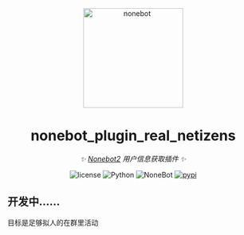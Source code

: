 <div align="center">

  <a href="https://nonebot.dev/">
    <img src="https://nonebot.dev/logo.png" width="200" height="200" alt="nonebot">
  </a>

# nonebot_plugin_real_netizens

_✨ [Nonebot2](https://github.com/nonebot/nonebot2) 用户信息获取插件 ✨_

<p align="center">
  <img src="https://img.shields.io/github/license/miaotouy/nonebot_plugin_real_netizens" alt="license">
  <img src="https://img.shields.io/badge/python-3.9+-blue.svg" alt="Python">
  <img src="https://img.shields.io/badge/nonebot-2.3.0+-red.svg" alt="NoneBot">
  <a href="https://pypi.org/project/nonebot_plugin_real_netizens">
    <img src="https://badgen.net/pypi/v/nonebot_plugin_real_netizens" alt="pypi">
  </a>
</p>

</div>

## 开发中……


目标是足够拟人的在群里活动
